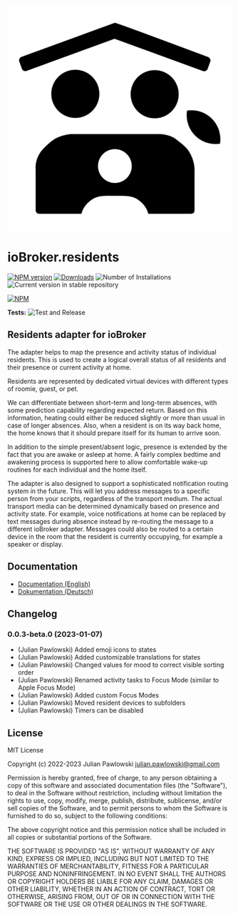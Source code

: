 ![Logo](admin/residents.svg)

# ioBroker.residents

[![NPM version](https://img.shields.io/npm/v/iobroker.residents.svg)](https://www.npmjs.com/package/iobroker.residents)
[![Downloads](https://img.shields.io/npm/dm/iobroker.residents.svg)](https://www.npmjs.com/package/iobroker.residents)
![Number of Installations](https://iobroker.live/badges/residents-installed.svg)
![Current version in stable repository](https://iobroker.live/badges/residents-stable.svg)

[![NPM](https://nodei.co/npm/iobroker.residents.png?downloads=true)](https://nodei.co/npm/iobroker.residents/)

**Tests:** ![Test and Release](https://github.com/jpawlowski/ioBroker.residents/workflows/Test%20and%20Release/badge.svg)

## Residents adapter for ioBroker

The adapter helps to map the presence and activity status of individual residents. This is used to create a logical overall status of all residents and their presence or current activity at home.

Residents are represented by dedicated virtual devices with different types of roomie, guest, or pet.

We can differentiate between short-term and long-term absences, with some prediction capability regarding expected return. Based on this information, heating could either be reduced slightly or more than usual in case of longer absences. Also, when a resident is on its way back home, the home knows that it should prepare itself for its human to arrive soon.

In addition to the simple present/absent logic, presence is extended by the fact that you are awake or asleep at home. A fairly complex bedtime and awakening process is supported here to allow comfortable wake-up routines for each individual and the home itself.

The adapter is also designed to support a sophisticated notification routing system in the future. This will let you address messages to a specific person from your scripts, regardless of the transport medium. The actual transport media can be determined dynamically based on presence and activity state. For example, voice notifications at home can be replaced by text messages during absence instead by re-routing the message to a different ioBroker adapter. Messages could also be routed to a certain device in the room that the resident is currently occupying, for example a speaker or display.

## Documentation

-   [Documentation (English)](docs/en/residents.md)
-   [Dokumentation (Deutsch)](docs/de/residents.md)

## Changelog

<!--
    Placeholder for the next version (at the beginning of the line):
    ### **WORK IN PROGRESS**
-->
### 0.0.3-beta.0 (2023-01-07)

-   (Julian Pawlowski) Added emoji icons to states
-   (Julian Pawlowski) Added customizable translations for states
-   (Julian Pawlowski) Changed values for mood to correct visible sorting order
-   (Julian Pawlowski) Renamed activity tasks to Focus Mode (similar to Apple Focus Mode)
-   (Julian Pawlowski) Added custom Focus Modes
-   (Julian Pawlowski) Moved resident devices to subfolders
-   (Julian Pawlowski) Timers can be disabled

## License

MIT License

Copyright (c) 2022-2023 Julian Pawlowski <julian.pawlowski@gmail.com>

Permission is hereby granted, free of charge, to any person obtaining a copy
of this software and associated documentation files (the "Software"), to deal
in the Software without restriction, including without limitation the rights
to use, copy, modify, merge, publish, distribute, sublicense, and/or sell
copies of the Software, and to permit persons to whom the Software is
furnished to do so, subject to the following conditions:

The above copyright notice and this permission notice shall be included in all
copies or substantial portions of the Software.

THE SOFTWARE IS PROVIDED "AS IS", WITHOUT WARRANTY OF ANY KIND, EXPRESS OR
IMPLIED, INCLUDING BUT NOT LIMITED TO THE WARRANTIES OF MERCHANTABILITY,
FITNESS FOR A PARTICULAR PURPOSE AND NONINFRINGEMENT. IN NO EVENT SHALL THE
AUTHORS OR COPYRIGHT HOLDERS BE LIABLE FOR ANY CLAIM, DAMAGES OR OTHER
LIABILITY, WHETHER IN AN ACTION OF CONTRACT, TORT OR OTHERWISE, ARISING FROM,
OUT OF OR IN CONNECTION WITH THE SOFTWARE OR THE USE OR OTHER DEALINGS IN THE
SOFTWARE.
